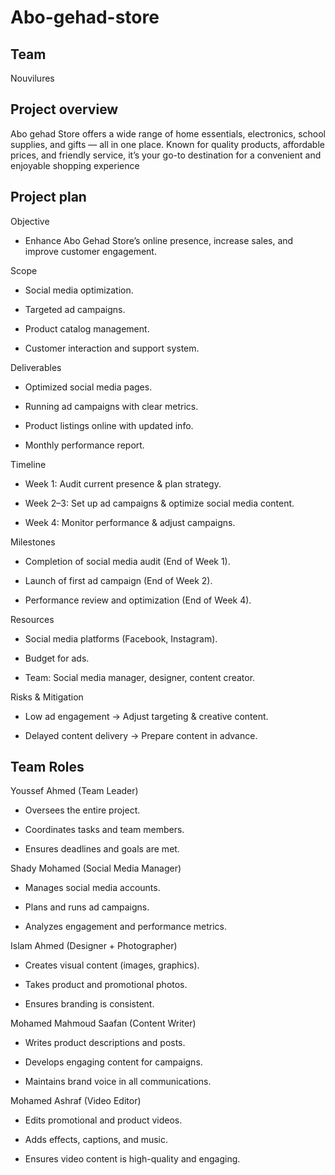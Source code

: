 # Abo-gehad-store

## Team 
Nouvilures

## Project overview
Abo gehad Store offers a wide range of home essentials, electronics, school supplies, and gifts — all in one place. Known for quality products, affordable prices, and friendly service, it’s your go-to destination for a convenient and enjoyable shopping experience

## Project plan

 Objective
* Enhance Abo Gehad Store’s online presence, increase sales, and improve customer engagement.

Scope

* Social media optimization.

* Targeted ad campaigns.

* Product catalog management.

* Customer interaction and support system.

 Deliverables

* Optimized social media pages.

* Running ad campaigns with clear metrics.

* Product listings online with updated info.

* Monthly performance report.

 Timeline

* Week 1: Audit current presence & plan strategy.

* Week 2–3: Set up ad campaigns & optimize social media content.

* Week 4: Monitor performance & adjust campaigns.

Milestones

* Completion of social media audit (End of Week 1).

* Launch of first ad campaign (End of Week 2).

* Performance review and optimization (End of Week 4).

Resources

* Social media platforms (Facebook, Instagram).

* Budget for ads.

* Team: Social media manager, designer, content creator.

Risks & Mitigation

* Low ad engagement → Adjust targeting & creative content.

* Delayed content delivery → Prepare content in advance.

## Team Roles

Youssef Ahmed (Team Leader)

* Oversees the entire project.

* Coordinates tasks and team members.

* Ensures deadlines and goals are met.

Shady Mohamed (Social Media Manager)

* Manages social media accounts.

* Plans and runs ad campaigns.

* Analyzes engagement and performance metrics.

Islam Ahmed  (Designer + Photographer)

* Creates visual content (images, graphics).

* Takes product and promotional photos.

* Ensures branding is consistent.

Mohamed Mahmoud Saafan (Content Writer)

* Writes product descriptions and posts.

* Develops engaging content for campaigns.

* Maintains brand voice in all communications.

Mohamed Ashraf (Video Editor)

* Edits promotional and product videos.

* Adds effects, captions, and music.

* Ensures video content is high-quality and engaging.
